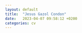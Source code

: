 ```yaml
---
layout: default
title:  "Jesus Gazol Condon"
date:   2023-04-07 09:58:12 +0200
categories: cv
---
```


